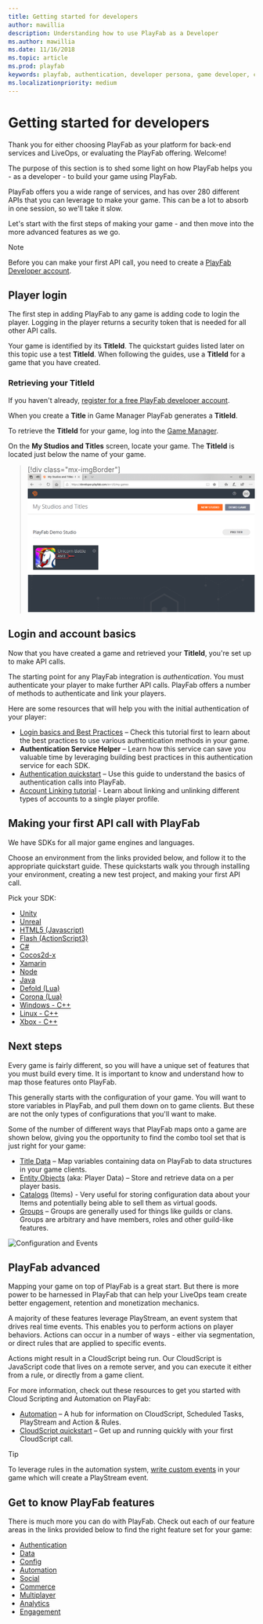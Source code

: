 ```yaml
---
title: Getting started for developers
author: mawillia
description: Understanding how to use PlayFab as a Developer
ms.author: mawillia
ms.date: 11/16/2018
ms.topic: article
ms.prod: playfab
keywords: playfab, authentication, developer persona, game developer, catalogs, entities, groups, automation, liveops, player data, cloudscript, playfab features, mobile login, social login
ms.localizationpriority: medium
---
```


# Getting started for developers

Thank you for either choosing PlayFab as your platform for back-end services and LiveOps, or evaluating the PlayFab offering.  Welcome!

The purpose of this section is to shed some light on how PlayFab helps you - as a developer - to build your game using PlayFab.

PlayFab offers you a wide range of services, and has over 280 different APIs that you can leverage to make your game. This can be a lot to absorb in one session, so we'll take it slow.

Let's start with the first steps of making your game - and then move into the more advanced features as we go.

> [!NOTE]
> Before you can make your first API call, you need to create a [PlayFab Developer account](pfab-account.md).

## Player login

The first step in adding PlayFab to any game is adding code to login the player. Logging in the player returns a security token that is needed for all other API calls.

Your game is identified by its **TitleId**. The quickstart guides listed later on this topic use a test **TitleId**. When following the guides, use a **TitleId** for a game that you have created.

### Retrieving your TitleId

If you haven't already, [register for a free PlayFab developer account](https://developer.playfab.com/en-us/sign-up).

When you create a **Title** in Game Manager PlayFab generates a **TitleId**.

To retrieve the **TitleId** for your game, log into the [Game Manager](https://developer.playfab.com/en-us/login).

On the **My Studios and Titles** screen, locate your game. The **TitleId** is located just below the name of your game.

> [!div class="mx-imgBorder"]
> ![Game Manager - My Studios and Titles - Title ID](images/my-titlles-titleid.png)  

## Login and account basics

Now that you have created a game and retrieved your **TitleId**, you're set up to make API calls.

The starting point for any PlayFab integration is *authentication*. You must authenticate your player to make further API calls. PlayFab offers a number of methods to authenticate and link your players.

Here are some resources that will help you with the initial authentication of your player:

- [Login basics and Best Practices](../features/authentication/login/login-basics-best-practices.md) – Check this tutorial first to learn about the best practices to use various authentication methods in your game.
- **Authentication Service Helper** – Learn how this service can save you valuable time by leveraging building best practices in this authentication service for each SDK.
- [Authentication quickstart](../features/authentication/platform-specific-authentication/index.md) – Use this guide to understand the basics of authentication calls into PlayFab.
- [Account Linking tutorial](../features/authentication/login/quickstart.md) - Learn about linking and unlinking different types of accounts to a single player profile.

## Making your first API call with PlayFab

We have SDKs for all major game engines and languages.

Choose an environment from the links provided below, and follow it to the appropriate quickstart guide. These quickstarts walk you through installing your environment, creating a new test project, and making your first API call.

Pick your SDK:

- [Unity](../sdks/unity3d/quickstart.md)
- [Unreal](../sdks/unreal/quickstart.md)
- [HTML5 (Javascript)](../sdks/javascript/quickstart.md)
- [Flash (ActionScript3)](../sdks/actionscript/quickstart.md)
- [C#](../sdks/c-sharp/quickstart.md)
- [Cocos2d-x](../sdks/cocos2d-x/quickstart.md)
- [Xamarin](../sdks/xamarin/quickstart.md)
- [Node](../sdks/nodejs/quickstart.md)
- [Java](../sdks/java/quickstart.md)
- [Defold (Lua)](../sdks/lua/quickstart-defold.md)
- [Corona (Lua)](../sdks/lua/quickstart-corona.md)  
- [Windows - C++](../sdks/playfab-cpp/quickstart-windows.md)
- [Linux - C++](../sdks/playfab-cpp/quickstart-linux.md)  
- [Xbox - C++](../sdks/playfab-cpp/quickstart-xbox.md)

## Next steps

Every game is fairly different, so you will have a unique set of features that you must build every time. It is important to know and understand how to map those features onto PlayFab.

This generally starts with the configuration of your game. You will want to store variables in PlayFab, and pull them down on to game clients. But these are not the only types of configurations that you'll want to make.

Some of the number of different ways that PlayFab maps onto a game are shown below, giving you the opportunity to find the combo tool set that is just right for your game:

- [Title Data](../features/config/titledata/quickstart.md) – Map variables containing data on PlayFab to data structures in your game clients.
- [Entity Objects](../features/data/entities/quickstart.md) (aka: Player Data) – Store and retrieve data on a per player basis.
- [Catalogs](../features/commerce/items/catalogs.md) (Items) - Very useful for storing configuration data about your Items and potentially being able to sell them as virtual goods.
- [Groups](../features/social/groups/using-shared-group-data.md) – Groups are generally used for things like guilds or clans. Groups are arbitrary and have members, roles and other guild-like features.

![Configuration and Events](images/liveops-config.png)

## PlayFab advanced

Mapping your game on top of PlayFab is a great start. But there is more power to be harnessed in PlayFab that can help your LiveOps team create better engagement, retention and monetization mechanics.

A majority of these features leverage PlayStream, an event system that drives real time events. This enables you to perform actions on player behaviors. Actions can occur in a number of ways - either via segmentation, or direct rules that are applied to specific events.

Actions might result in a CloudScript being run. Our CloudScript is JavaScript code that lives on a remote server, and you can execute it either from a rule, or directly from a game client.

For more information, check out these resources to get you started with Cloud Scripting and Automation on PlayFab:

- [Automation](../index?#pivot=documentation&panel=automation) – A hub for information on CloudScript, Scheduled Tasks, PlayStream and Action & Rules.
- [CloudScript quickstart](../features/automation/cloudscript/quickstart.md) – Get up and running quickly with your first CloudScript call.

> [!TIP]
> To leverage rules in the automation system, [write custom events](../features/analytics/metrics/playstream-events.md#custom-event-overview) in your game which will create a PlayStream event.

## Get to know PlayFab features

There is much more you can do with PlayFab. Check out each of our feature areas in the links provided below to find the right feature set for your game:

- [Authentication](../index?#pivot=documentation&panel=authentication)
- [Data](../index?#pivot=documentation&panel=data)
- [Config](../index?#pivot=documentation&panel=config)
- [Automation](../index?#pivot=documentation&panel=automation)
- [Social](../index?#pivot=documentation&panel=social)
- [Commerce](../index?#pivot=documentation&panel=commerce)
- [Multiplayer](../index?#pivot=documentation&panel=multiplayer)
- [Analytics](../index?#pivot=documentation&panel=analytics)
- [Engagement](../index?#pivot=documentation&panel=engagement)
